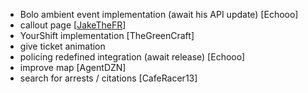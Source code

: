 - Bolo ambient event implementation (await his API update) [Echooo]
- callout page [[JakeTheFR](https://discord.com/channels/724616964944953354/1158786778845683712/1172242700343455764)]
- YourShift implementation [TheGreenCraft]
- give ticket animation
- policing redefined integration (await release) [Echooo]
- improve map [AgentDZN]
- search for arrests / citations [CafeRacer13]